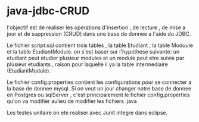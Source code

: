# java-jdbc-CRUD

l'objectif est de realiser les operations d'insertion , de lecture , de mise a jour et de suppression (CRUD)
dans une base de donnee a l'aide du JDBC.

Le fichier script.sql contient trois tables , la table Etudiant , la table Moduule et la table EtudiantModule.
on s'est baser sur l'hypothese suivante: un etudiant peut etudier plusieur modules et un module peut etre suivie
par plusieur etudiants , raison pour laquelle il ya la table intermediaire (EtudiantModule).

Le fichier config.properties contient les configurations pour se connecter a la base de donnee mysql.
Si on veut un jour changer notre base de donnee en Postgres ou sqlServer , c'est principalement le fichier
config.properties qu'on va modifier aulieu de modifier les fichiers .java

Les testes unitaire on ete realiser avec Junit integre dans eclipse.
